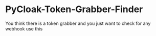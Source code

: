 # PyCloak-Token-Grabber-Finder
You think there is a token grabber and you just want to check for any webhook use this
